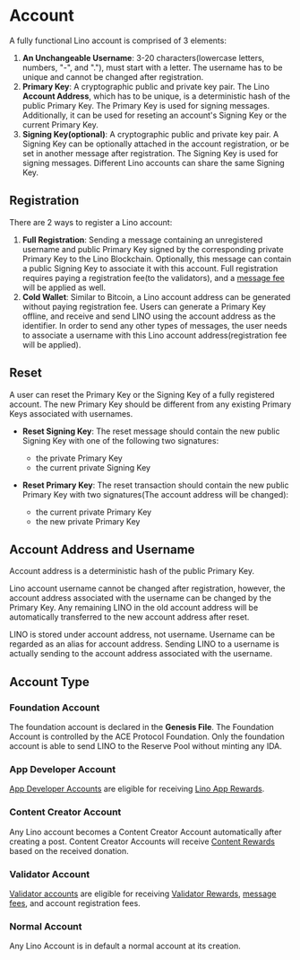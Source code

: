 # Account

A fully functional Lino account is comprised of 3 elements:

1. **An Unchangeable Username**: 3-20 characters(lowercase letters, numbers, "-", and "."), must start with a letter. The username has to be unique and cannot be changed after registration.
2. **Primary Key**: A cryptographic public and private key pair. The Lino **Account Address**, which has to be unique, is a deterministic hash of the public Primary Key. The Primary Key is used for signing messages. Additionally, it can be used for reseting an account's Signing Key or the current Primary Key.
3. **Signing Key(optional)**: A cryptographic public and private key pair. A Signing Key can be optionally attached in the account registration, or be set in another message after registration. The Signing Key is used for signing messages. Different Lino accounts can share the same Signing Key.

## Registration

There are 2 ways to register a Lino account:

1. **Full Registration**: Sending a message containing an unregistered username and public Primary Key signed by the corresponding private Primary Key to the Lino Blockchain. Optionally, this message can contain a public Signing Key to associate it with this account. Full registration requires paying a registration fee(to the validators), and a [message fee](../fee.html#general-messages-gm) will be applied as well.
2. **Cold Wallet**: Similar to Bitcoin, a Lino account address can be generated without paying registration fee. Users can generate a Primary Key offline, and receive and send LINO using the account address as the identifier. In order to send any other types of messages, the user needs to associate a username with this Lino account address(registration fee will be applied).

## Reset

A user can reset the Primary Key or the Signing Key of a fully registered account. The new Primary Key should be different from any existing Primary Keys associated with usernames.

- **Reset Signing Key**: The reset message should contain the new public Signing Key with one of the following two signatures:
    - the private Primary Key
    - the current private Signing Key

- **Reset Primary Key**: The reset transaction should contain the new public Primary Key with two signatures(The account address will be changed):
    - the current private Primary Key
    - the new private Primary Key

## Account Address and Username

Account address is a deterministic hash of the public Primary Key.

Lino account username cannot be changed after registration, however, the account address associated with the username can be changed by the Primary Key. Any remaining LINO in the old account address will be automatically transferred to the new account address after reset.

LINO is stored under account address, not username. Username can be regarded as an alias for account address. Sending LINO to a username is actually sending to the account address associated with the username.

## Account Type

### Foundation Account

The foundation account is declared in the **Genesis File**. The Foundation Account is controlled by the ACE Protocol Foundation. Only the foundation account is able to send LINO to the Reserve Pool without minting any IDA.

### App Developer Account

[App Developer Accounts](/blockchain/developer.html#app-developer-account) are eligible for receiving [Lino App Rewards](../overview/contributors.html#app-developers).

### Content Creator Account

Any Lino account becomes a Content Creator Account automatically after creating a post. Content Creator Accounts will receive [Content Rewards](../overview/contributors.html#content-creators) based on the received donation.

### Validator Account

[Validator accounts](/blockchain/validator.html#validator-candidate) are eligible for receiving [Validator Rewards](../overview/contributors.html#validators), [message fees](about), and account registration fees.

### Normal Account

Any Lino Account is in default a normal account at its creation.
